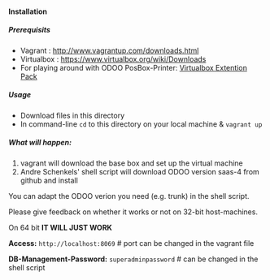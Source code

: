 #### Installation

##### Prerequisits

* Vagrant : http://www.vagrantup.com/downloads.html
* Virtualbox : https://www.virtualbox.org/wiki/Downloads
* For playing around with ODOO PosBox-Printer: <a href="https://www.virtualbox.org/wiki/Downloads">Virtualbox Extention Pack</a>

##### Usage

* Download files in this directory
* In command-line `cd` to this directory on your local machine & `vagrant up`

##### What will happen:

1. vagrant will download the base box and set up the virtual machine
2. Andre Schenkels' shell script will download ODOO version saas-4 from github and install

You can adapt the ODOO verion you need (e.g. trunk) in the shell script.


Please give feedback on whether it works or not on 32-bit host-machines.

On 64 bit **IT WILL JUST WORK**


**Access:** `http://localhost:8069` # port can be changed in the vagrant file

**DB-Management-Password:** `superadminpassword` # can be changed in the shell script
